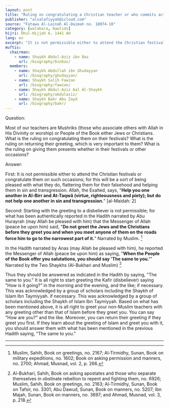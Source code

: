 ```yaml
---
layout: post
title: "Ruling on congratulating a Christian teacher or who commits acts of Shirk"
publisher: "alsalafiyyah@icloud.com"
source: "Fatawa Al-Lajnah Al-Daimah no. 18074-10"
category: [walabara, mawlids]
hijri: Dhul-Hijjah 6, 1441 AH
lang: en
excerpt: "It is not permissible either to attend the Christian festivals or congratulate them on such occasions; for this will be a sort of being pleased with what they do, flattering them for their falsehood and helping them in sin and transgression."
muftis:
  chairman: 
    - name: Shaykh Abdul-Aziz ibn Baz
      url: /biography/binbaz/
  members: 
    - name: Shaykh Abdullah ibn Ghudayyan
      url: /biography/ghudayyan/
    - name: Shaykh Salih Fawzan
      url: /biography/fawzan/
    - name: Shaykh Abdul-Aziz Aal Al-Shaykh
      url: /biography/abdulaziz/
    - name: Shaykh Bakr Abu Zayd
      url: /biography/bakr/
---
```


Question: 

Most of our teachers are Mushriks (those who associate others with Allah in His Divinity or worship) or People of the Book either Jews or Christians. What is the ruling on congratulating them on their festivals? What is the ruling on returning their greeting, which is very important to them? What is the ruling on giving them presents whether in their festivals or other occasions?
 
Answer:

First: It is not permissible either to attend the Christian festivals or congratulate them on such occasions; for this will be a sort of being pleased with what they do, flattering them for their falsehood and helping them in sin and transgression. Allah, the Exalted, says, "**Help you one another in Al-Birr and At-Taqwâ (virtue, righteousness and piety); but do not help one another in sin and transgression.**" [al-Maidah: 2]

Second: Starting with the greeting to a disbeliever is not permissible; for what has been authentically reported in the Hadith narrated by Abu Hurayrah (may Allah be pleased with him) that the Messenger of Allah (peace be upon him) said, "**Do not greet the Jews and the Christians before they greet you and when you meet anyone of them on the roads force him to go to the narrowest part of it.**" Narrated by Muslim. [^1]

In the Hadith narrated by Anas (may Allah be pleased with him), he reported the Messenger of Allah (peace be upon him) as saying, "**When the People of the Book offer you salutations, you should say 'The same to you.'**" Narrated by the Two Shaykhs (Al-Bukhari and Muslim) [^2]

Thus they should be answered as indicated in the Hadith by saying, "The same to you." It is all right to start greeting the Kafir (disbeliever) saying "How is it going?" in the morning and the evening, and the like; if necessary. This was acknowledged by a group of scholars including the Shaykh of Islam Ibn Taymiyyah. if necessary. This was acknowledged by a group of scholars including the Shaykh of Islam Ibn Taymiyyah.
Based on what has been mentioned above, it is all right to greet your non-Muslim teachers with any greeting other than that of Islam before they greet you. You can say "How are you?" and the like. Moreover, you can return their greeting if they greet you first. If they learn about the greeting of Islam and greet you with it, you should answer them with what has been mentioned in the previous Hadith saying, "The same to you."

---
[^1]: Muslim, Sahih, Book on greetings, no. 2167; Al-Tirmidhy, Sunan, Book on military expeditions, no. 1602; Book on asking permission and manners, no. 2700; Ahmad, Musnad, vol. 2, p. 266.
[^2]: Al-Bukhari, Sahih, Book on asking apostates and those who separate themselves in obstinate rebellion to repent and fighting them, no. 6926; Muslim, Sahih, Book on greetings, no. 2163; Al-Tirmidhy, Sunan, Book on Tafsir, no. 3301; Abu Dawud, Sunan, Book on manners, no. 5207; Ibn Majah, Sunan, Book on manners, no. 3697; and Ahmad, Musnad, vol. 3, p. 218.
